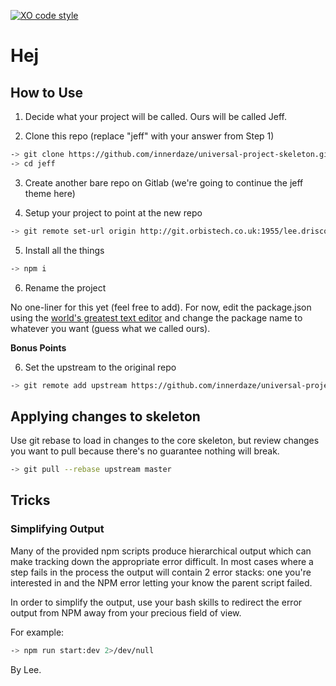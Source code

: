 [![XO code style](https://img.shields.io/badge/code_style-XO-5ed9c7.svg)](https://github.com/sindresorhus/xo)

# Hej

## How to Use

1.  Decide what your project will be called. Ours will be called Jeff.

2.  Clone this repo (replace "jeff" with your answer from Step 1)

```sh
-> git clone https://github.com/innerdaze/universal-project-skeleton.git jeff
-> cd jeff
```

3.  Create another bare repo on Gitlab (we're going to continue the jeff theme here)

4.  Setup your project to point at the new repo

```sh
-> git remote set-url origin http://git.orbistech.co.uk:1955/lee.driscoll/jeff.git
```

5.  Install all the things

```sh
-> npm i
```

6.  Rename the project

No one-liner for this yet (feel free to add). For now, edit the package.json using the [world's greatest text editor](https://www.diffur.com/what-is-the-best-text-editor-for-programming) and change the package name to whatever you want (guess what we called ours).

**Bonus Points**

6.  Set the upstream to the original repo

```sh
-> git remote add upstream https://github.com/innerdaze/universal-project-skeleton.git
```

## Applying changes to skeleton

Use git rebase to load in changes to the core skeleton, but review changes you want to pull because there's no guarantee nothing will break.

```sh
-> git pull --rebase upstream master
```

## Tricks

### Simplifying Output

Many of the provided npm scripts produce hierarchical output which can make tracking down the appropriate error difficult. In most cases where a step fails in the process the output will contain 2 error stacks: one you're interested in and the NPM error letting your know the parent script failed.

In order to simplify the output, use your bash skills to redirect the error output from NPM away from your precious field of view.

For example:

```sh
-> npm run start:dev 2>/dev/null
```

By Lee.
